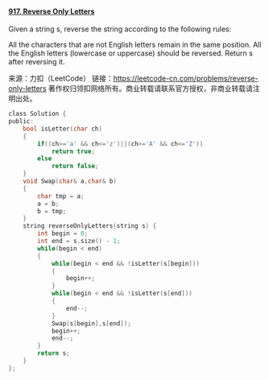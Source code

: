 #### [917. Reverse Only Letters](https://leetcode-cn.com/problems/reverse-only-letters/)

Given a string s, reverse the string according to the following rules:

All the characters that are not English letters remain in the same position.
All the English letters (lowercase or uppercase) should be reversed.
Return s after reversing it.

来源：力扣（LeetCode）
链接：https://leetcode-cn.com/problems/reverse-only-letters
著作权归领扣网络所有。商业转载请联系官方授权，非商业转载请注明出处。

```C
class Solution {
public:
    bool isLetter(char ch)
    {
        if((ch>='a' && ch<='z')||(ch>='A' && ch<='Z'))
            return true;
        else
            return false;
    }
    void Swap(char& a,char& b)
    {
        char tmp = a;
        a = b;
        b = tmp;
    }
    string reverseOnlyLetters(string s) {
        int begin = 0;
        int end = s.size() - 1;
        while(begin < end)
        {
            while(begin < end && !isLetter(s[begin]))
            {
                begin++;
            }
            while(begin < end && !isLetter(s[end]))
            {
                end--;
            }
            Swap(s[begin],s[end]);
            begin++;
            end--;
        }
        return s;
    }
};
```

